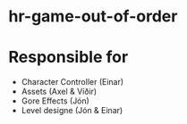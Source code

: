 # hr-game-out-of-order


# Responsible for
* Character Controller (Einar)
* Assets (Axel & Víðir)
* Gore Effects (Jón)
* Level designe (Jón & Einar)
